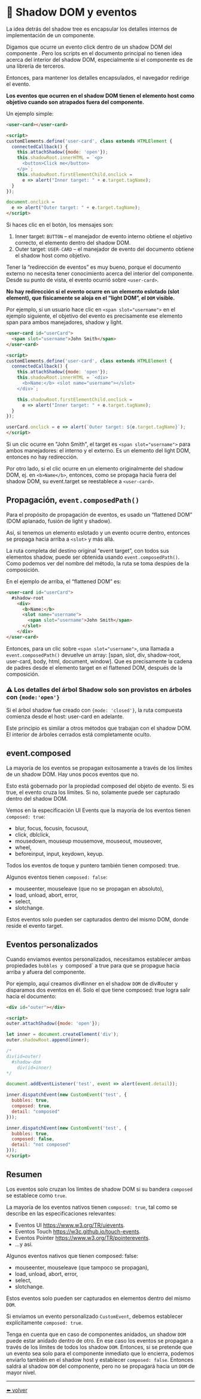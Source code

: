 # 📖 Shadow DOM y eventos

La idea detrás del shadow tree es encapsular los detalles internos de implementación de un componente.

Digamos que ocurre un evento click dentro de un shadow DOM del componente <user-card>. Pero los scripts en el documento principal no tienen idea acerca del interior del shadow DOM, especialmente si el componente es de una librería de terceros.

Entonces, para mantener los detalles encapsulados, el navegador redirige el evento.

**Los eventos que ocurren en el shadow DOM tienen el elemento host como objetivo cuando son atrapados fuera del componente.**

Un ejemplo simple:

````html  
<user-card></user-card>

<script>
customElements.define('user-card', class extends HTMLElement {
  connectedCallback() {
    this.attachShadow({mode: 'open'});
    this.shadowRoot.innerHTML = `<p>
      <button>Click me</button>
    </p>`;
    this.shadowRoot.firstElementChild.onclick =
      e => alert("Inner target: " + e.target.tagName);
  }
});

document.onclick =
  e => alert("Outer target: " + e.target.tagName);
</script>
````

Si haces clic en el botón, los mensajes son:

1.  Inner target: `BUTTON` – el manejador de evento interno obtiene el objetivo correcto, el elemento dentro del shadow DOM.
2.  Outer target: `USER-CARD` – el manejador de evento del documento obtiene el shadow host como objetivo.

Tener la “redirección de eventos” es muy bueno, porque el documento externo no necesita tener conocimiento acerca del interior del componente. Desde su punto de vista, el evento ocurrió sobre `<user-card>`.

**No hay redirección si el evento ocurre en un elemento eslotado (slot element), que físicamente se aloja en el “light DOM”, el `DOM` visible.**

Por ejemplo, si un usuario hace clic en `<span slot="username">` en el ejemplo siguiente, el objetivo del evento es precisamente ese elemento span para ambos manejadores, shadow y light.

````html
<user-card id="userCard">
  <span slot="username">John Smith</span>
</user-card>

<script>
customElements.define('user-card', class extends HTMLElement {
  connectedCallback() {
    this.attachShadow({mode: 'open'});
    this.shadowRoot.innerHTML = `<div>
      <b>Name:</b> <slot name="username"></slot>
    </div>`;

    this.shadowRoot.firstElementChild.onclick =
      e => alert("Inner target: " + e.target.tagName);
  }
});

userCard.onclick = e => alert(`Outer target: ${e.target.tagName}`);
</script>
````
  
Si un clic ocurre en "John Smith", el target es `<span slot="username">` para ambos manejadores: el interno y el externo. Es un elemento del light DOM, entonces no hay redirección.

Por otro lado, si el clic ocurre en un elemento originalmente del shadow DOM, ej. en `<b>Name</b>`, entonces, como se propaga hacia fuera del shadow DOM, su event.target se reestablece a `<user-card>`.

## Propagación, `event.composedPath()`

Para el propósito de propagación de eventos, es usado un “flattened DOM” (DOM aplanado, fusión de light y shadow).

Así, si tenemos un elemento eslotado y un evento ocurre dentro, entonces se propaga hacia arriba a `<slot>` y más allá.

La ruta completa del destino original “event target”, con todos sus elementos shadow, puede ser obtenida usando `event.composedPath()`. Como podemos ver del nombre del método, la ruta se toma despúes de la composición.

En el ejemplo de arriba, el “flattened DOM” es:

````html
<user-card id="userCard">
  #shadow-root
    <div>
      <b>Name:</b>
      <slot name="username">
        <span slot="username">John Smith</span>
      </slot>
    </div>
</user-card>
````

Entonces, para un clic sobre `<span slot="username">`, una llamada a `event.composedPath()` devuelve un array: [span, slot, div, shadow-root, user-card, body, html, document, window]. Que es precisamente la cadena de padres desde el elemento target en el flattened DOM, después de la composición.

### ⚠️ Los detalles del árbol Shadow solo son provistos en árboles con `{mode:'open'}`
Si el árbol shadow fue creado con `{mode: 'closed'}`, la ruta compuesta comienza desde el host: user-card en adelante.

Este principio es similar a otros métodos que trabajan con el shadow DOM. El interior de árboles cerrados está completamente oculto.

## event.composed

La mayoría de los eventos se propagan exitosamente a través de los límites de un shadow DOM. Hay unos pocos eventos que no.

Esto está gobernado por la propiedad composed del objeto de evento. Si es true, el evento cruza los límites. Si no, solamente puede ser capturado dentro del shadow DOM.

Vemos en la especificación UI Events que la mayoría de los eventos tienen `composed: true`:

* blur, focus, focusin, focusout,
* click, dblclick,
* mousedown, mouseup mousemove, mouseout, mouseover,
* wheel,
* beforeinput, input, keydown, keyup.

Todos los eventos de toque y puntero también tienen composed: true.

Algunos eventos tienen `composed: false`:

* mouseenter, mouseleave (que no se propagan en absoluto),
* load, unload, abort, error,
* select,
* slotchange.

Estos eventos solo pueden ser capturados dentro del mismo DOM, donde reside el evento target.

## Eventos personalizados

Cuando enviamos eventos personalizados, necesitamos establecer ambas propiedades `bubbles y `composed` a true para que se propague hacia arriba y afuera del componente.

Por ejemplo, aquí creamos div#inner en el shadow `DOM` de div#outer y disparamos dos eventos en él. Solo el que tiene composed: true logra salir hacia el documento:

````html
<div id="outer"></div>

<script>
outer.attachShadow({mode: 'open'});

let inner = document.createElement('div');
outer.shadowRoot.append(inner);

/*
div(id=outer)
  #shadow-dom
    div(id=inner)
*/

document.addEventListener('test', event => alert(event.detail));

inner.dispatchEvent(new CustomEvent('test', {
  bubbles: true,
  composed: true,
  detail: "composed"
}));

inner.dispatchEvent(new CustomEvent('test', {
  bubbles: true,
  composed: false,
  detail: "not composed"
}));
</script>
````

## Resumen

Los eventos solo cruzan los límites de shadow DOM si su bandera `composed` se establece como `true`.

La mayoría de los eventos nativos tienen `composed: true`, tal como se describe en las especificaciones relevantes:

* Eventos UI https://www.w3.org/TR/uievents.
* Eventos Touch https://w3c.github.io/touch-events.
* Eventos Pointer https://www.w3.org/TR/pointerevents.
* …y así.

Algunos eventos nativos que tienen composed: false:

* mouseenter, mouseleave (que tampoco se propagan),
* load, unload, abort, error,
* select,
* slotchange.

Estos eventos solo pueden ser capturados en elementos dentro del mismo `DOM`.

Si enviamos un evento personalizado `CustomEvent`, debemos establecer explícitamente `composed: true`.

Tenga en cuenta que en caso de componentes anidados, un shadow `DOM` puede estar anidado dentro de otro. En ese caso los eventos se propagan a través de los límites de todos los shadow `DOM`. Entonces, si se pretende que un evento sea solo para el componente inmediato que lo encierra, podemos enviarlo también en el shadow host y establecer `composed: false`. Entonces saldrá al shadow `DOM` del componente, pero no se propagará hacia un `DOM` de mayor nivel.


---
[⬅️ volver](https://github.com/VictorHugoAguilar/javascript-interview-questions-explained/blob/main/theory-web-components/readme.md)
